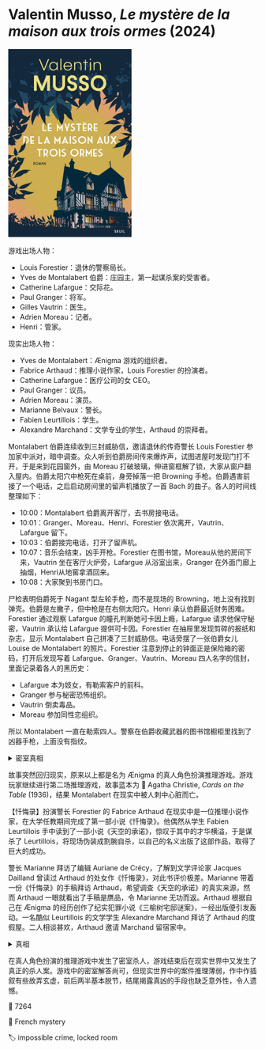 # Valentin Musso, <i>Le mystère de la maison aux trois ormes</i> (2024)

<img src=images/2024_cover.jpg width=250/>

游戏出场人物：
* Louis Forestier：退休的警察局长。
* Yves de Montalabert 伯爵：庄园主，第一起谋杀案的受害者。
* Catherine Lafargue：交际花。
* Paul Granger：将军。
* Gilles Vautrin：医生。
* Adrien Moreau：记者。
* Henri：管家。

现实出场人物：
* Yves de Montalabert：Ænigma 游戏的组织者。
* Fabrice Arthaud：推理小说作家，Louis Forestier 的扮演者。
* Catherine Lafargue：医疗公司的女 CEO。
* Paul Granger：议员。
* Adrien Moreau：演员。
* Marianne Belvaux：警长。
* Fabien Leurtillois：学生。
* Alexandre Marchand：文学专业的学生，Arthaud 的崇拜者。

Montalabert 伯爵连续收到三封威胁信，邀请退休的传奇警长 Louis Forestier 参加家中派对，暗中调查。众人听到伯爵房间传来爆炸声，试图进屋时发现门打不开，于是来到花园窗外，由 Moreau 打破玻璃，伸进窗框解了锁，大家从窗户翻入屋内。伯爵太阳穴中枪死在桌前，身旁掉落一把 Browning 手枪。伯爵遇害前接了一个电话，之后启动房间里的留声机播放了一首 Bach 的曲子。各人的时间线整理如下：
* 10:00：Montalabert 伯爵离开客厅，去书房接电话。
* 10:01：Granger、Moreau、Henri、Forestier 依次离开，Vautrin、Lafargue 留下。
* 10:03：伯爵接完电话，打开了留声机。
* 10:07：音乐会结束，凶手开枪。Forestier 在图书馆，Moreau从他的房间下来，Vautrin 坐在客厅火炉旁，Lafargue 从浴室出来，Granger 在外面门廊上抽烟，Henri从地窖拿酒回来。
* 10:08：大家聚到书房门口。

尸检表明伯爵死于 Nagant 型左轮手枪，而不是现场的 Browning，地上没有找到弹壳。伯爵是左撇子，但中枪是在右侧太阳穴。Henri 承认伯爵最近财务困难。Forestier 通过观察 Lafargue 的瞳孔判断她可卡因上瘾，Lafargue 请求他保守秘密，Vautrin 承认给 Lafargue 提供可卡因。Forestier 在抽屉里发现剪碎的报纸和杂志，显示 Montalabert 自己拼凑了三封威胁信。电话旁摆了一张伯爵女儿 Louise de Montalabert 的照片。Forestier 注意到停止的钟面正是保险箱的密码，打开后发现写着 Lafargue、Granger、Vautrin、Moreau 四人名字的信封，里面记录着各人的黑历史：
* Lafargue 本为妓女，有勒索客户的前科。
* Granger 参与秘密恐怖组织。
* Vautrin 倒卖毒品。
* Moreau 参加同性恋组织。

所以 Montalabert 一直在勒索四人。警察在伯爵收藏武器的图书馆橱柜里找到了凶器手枪，上面没有指纹。

<details><summary>密室真相</summary>
凶手是 Moreau，他付钱让人在 10:00 给伯爵打电话，进屋用消音手枪打死了伯爵，从窗户离开。Moreau 把一本书竖立放在留声机的机械臂边上，等一曲奏完机械臂归位，自动将书打落桌子，拉动一根拉线爆竹，发出爆炸声，他从而获得不在场证明（伏线：别人听到的都是“爆炸声”，唯独 Moreau 听到“枪声”）。Moreau 知道 Forestier 腿有伤，故意让他先爬窗户，结果 Forestier 把腿扭伤（伏线），Moreau 顺理成章地第二个爬窗户，假装窗户上锁，打破玻璃解开窗锁，进屋后趁乱回收爆竹。Moreau 的杀人动机是想娶伯爵的女儿。
</details>

故事突然回归现实，原来以上都是名为 Ænigma 的真人角色扮演推理游戏。游戏玩家继续进行第二场推理游戏，故事蓝本为 📖 Agatha Christie, <i>Cards on the Table</i> (1936)，结果 Montalabert 在现实中被人刺中心脏而亡。

【忏悔录】扮演警长 Forestier 的 Fabrice Arthaud 在现实中是一位推理小说作家，在大学任教期间完成了第一部小说《忏悔录》。他偶然从学生 Fabien Leurtillois 手中读到了一部小说《天空的承诺》，惊叹于其中的才华横溢，于是谋杀了 Leurtillois，将现场伪装成割腕自杀，以自己的名义出版了这部作品，取得了巨大的成功。

警长 Marianne 拜访了编辑 Auriane de Crécy，了解到文学评论家 Jacques Dailland 曾读过 Arthaud 的处女作《忏悔录》，对此书评价极差。Marianne 带着一份《忏悔录》的手稿拜访 Arthaud，希望调查《天空的承诺》的真实来源，然而 Arthaud 一眼就看出了手稿是赝品，令 Marianne 无功而返。Arthaud 根据自己在 Ænigma 的经历创作了纪实犯罪小说《三榆树宅邸谜案》，一经出版便引发轰动。一名酷似 Leurtillois 的文学学生 Alexandre Marchand 拜访了 Arthaud 的度假屋。二人相谈甚欢，Arthaud 邀请 Marchand 留宿家中。

<details><summary>真相</summary>
Marianne 为了揭露 Arthaud 杀死 Leurtillois 的罪行，故意让 Marchand 装扮成 Leurtillois 的样子接近他，诱骗他酒后吐露真言。
</details>

在真人角色扮演的推理游戏中发生了密室杀人，游戏结束后在现实世界中又发生了真正的杀人案。游戏中的密室解答尚可，但现实世界中的案件推理薄弱，作中作插叙有些故弄玄虚，前后两半基本脱节，结尾揭露真凶的手段也缺乏意外性，令人遗憾。

:link: 7264

:file_folder: French mystery

:label: impossible crime, locked room
